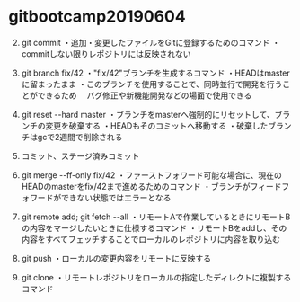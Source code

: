 # gitbootcamp20190604

2. git commit
・追加・変更したファイルをGitに登録するためのコマンド
・commitしない限りレポジトリには反映されない

5. git branch fix/42
・"fix/42"ブランチを生成するコマンド
・HEADはmasterに留まったまま
・このブランチを使用することで、同時並行で開発を行うことができるため
　バグ修正や新機能開発などの場面で使用できる

8. git reset --hard master
・ブランチをmasterへ強制的にリセットして、ブランチの変更を破棄する
・HEADもそのコミットへ移動する
・破棄したブランチはgcで2週間で削除される

11. コミット、ステージ済みコミット

14. git merge --ff-only fix/42
・ファーストフォワード可能な場合に、現在のHEADのmasterをfix/42まで進めるためのコマンド
・ブランチがフィードフォワードができない状態ではエラーとなる

17. git remote add; git fetch --all
・リモートAで作業しているときにリモートBの内容をマージしたいときに仕様するコマンド
・リモートBをaddし、その内容をすべてフェッチすることでローカルのレポジトリに内容を取り込む

20. git push
・ローカルの変更内容をリモートに反映する

23. git clone
・リモートレポジトリをローカルの指定したディレクトに複製するコマンド